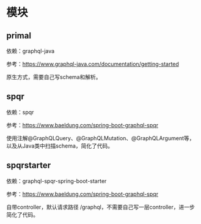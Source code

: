 # 模块

## primal
依赖：graphql-java

参考：https://www.graphql-java.com/documentation/getting-started

原生方式，需要自己写schema和解析。

## spqr
依赖：spqr

参考：https://www.baeldung.com/spring-boot-graphql-spqr

使用注解@GraphQLQuery、@GraphQLMutation、@GraphQLArgument等，以及从Java类中扫描schema，简化了代码。

## spqrstarter
依赖：graphql-spqr-spring-boot-starter

参考：https://www.baeldung.com/spring-boot-graphql-spqr

自带controller，默认请求路径 /graphql，不需要自己写一层controller，进一步简化了代码。
